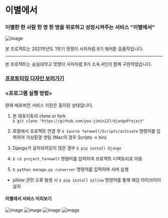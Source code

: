 # 이별에서
### 이별한 한 사람 한 명 한 명을 위로하고 성장시켜주는 서비스 "이별에서"
![image](https://user-images.githubusercontent.com/66112716/147720745-8f970f72-3416-436d-9e8c-1a32d320141f.png)

본 프로젝트는 2021학년도 1학기 멋쟁이 사자처럼 9기 해커톤 출품작입니다.

------

본 프로젝트는 숭실대학교 멋쟁이 사자처럼 9기 소속 4인이 함께 구현하였습니다.

### [프로토타입 디자인 보러가기](https://www.figma.com/file/dkQ0qYwVJxHHWnd6wKhLq3/%EC%9D%B4%EB%B3%84%EC%97%90%EC%84%9C?node-id=0%3A1)

### <프로그램 실행 방법>

현재 배포버전 서비스 지원은 중지된 상태입니다.

1. 본 레포지토리 clone or fork <br>
  ``` $ git clone "https://github.com/yoo-jimin127/djangoProject" ```

2. 로컬에서 프로젝트 연결 후 ``` $ source farewell/Scripts/activate ``` 명령어를 입력하여 가상환경 셋팅 (Mac의 경우 Scripts -> bin)

3. Django가 설치되어있지 않은 경우 ```$ pip install Django ```

4. ``` $ cd project_farewell ``` 명령어를 입력하여 프로젝트 디렉토리로 이동

5. ``` $ python manage.py runserver ``` 명령어를 입력하여 서버 실행
  - pillow 관련 오류 발생 시 ``` $ pip install pillow ``` 명령어를 통해 해당 라이브러리 설치


#### 이별에서 서비스 미리보기
![image](https://user-images.githubusercontent.com/66112716/147720745-8f970f72-3416-436d-9e8c-1a32d320141f.png)
![image](https://user-images.githubusercontent.com/66112716/147720780-4993fd0a-9143-4f4a-bb53-7fcc1c048c61.png)
![image](https://user-images.githubusercontent.com/66112716/147720801-56bd4d36-29e0-4125-a377-15ba29b87e1d.png)
![image](https://user-images.githubusercontent.com/66112716/147720814-00ff9b58-128b-4155-ac3d-e2da80c845a5.png)
